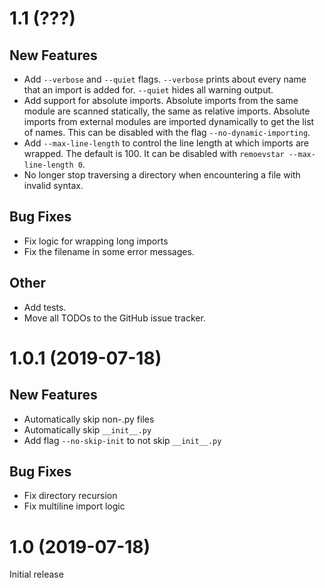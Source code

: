 # 1.1 (???)
## New Features
- Add `--verbose` and `--quiet` flags. `--verbose` prints about every name that an
  import is added for. `--quiet` hides all warning output.
- Add support for absolute imports. Absolute imports from the same module are
  scanned statically, the same as relative imports. Absolute imports from
  external modules are imported dynamically to get the list of names. This can
  be disabled with the flag `--no-dynamic-importing`.
- Add `--max-line-length` to control the line length at which imports are
  wrapped. The default is 100. It can be disabled with `remoevstar
  --max-line-length 0`.
- No longer stop traversing a directory when encountering a file with invalid
  syntax.
## Bug Fixes
- Fix logic for wrapping long imports
- Fix the filename in some error messages.
## Other
- Add tests.
- Move all TODOs to the GitHub issue tracker.

# 1.0.1 (2019-07-18)
## New Features
- Automatically skip non-.py files
- Automatically skip `__init__.py`
- Add flag `--no-skip-init` to not skip `__init__.py`
## Bug Fixes
- Fix directory recursion
- Fix multiline import logic

# 1.0 (2019-07-18)

Initial release
